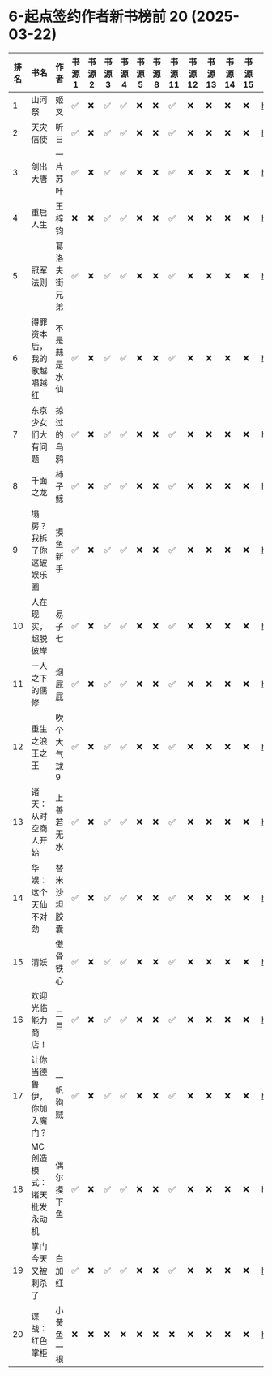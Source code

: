 # 6-起点签约作者新书榜前 20 (2025-03-22)
| 排名 | 书名 | 作者 | 书源 1 | 书源 2 | 书源 3 | 书源 4 | 书源 5 | 书源 8 | 书源 11 | 书源 12 | 书源 13 | 书源 14 | 书源 15 | 起点链接 |
| ---- | ---- | ---- | ---- | ---- | ---- | ---- | ---- | ---- | ---- | ---- | ---- | ---- | ---- | ---- |
| 1 | 山河祭 | 姬叉 | ✅ |❌ |✅ |✅ |❌ |❌ |✅ |❌ |❌ |❌ |❌ | http://www.qidian.com/book/1043748975/ |
| 2 | 天灾信使 | 听日 | ✅ |❌ |✅ |✅ |❌ |❌ |✅ |❌ |❌ |❌ |❌ | http://www.qidian.com/book/1043620792/ |
| 3 | 剑出大唐 | 一片苏叶 | ✅ |❌ |✅ |✅ |❌ |❌ |✅ |❌ |❌ |❌ |❌ | http://www.qidian.com/book/1043632678/ |
| 4 | 重启人生 | 王梓钧 | ❌ |❌ |✅ |✅ |❌ |❌ |✅ |❌ |❌ |❌ |❌ | http://www.qidian.com/book/1043695973/ |
| 5 | 冠军法则 | 葛洛夫街兄弟 | ✅ |❌ |✅ |✅ |❌ |❌ |✅ |❌ |❌ |❌ |❌ | http://www.qidian.com/book/1043682224/ |
| 6 | 得罪资本后，我的歌越唱越红 | 不是蒜是水仙 | ✅ |❌ |✅ |✅ |❌ |❌ |✅ |❌ |❌ |❌ |❌ | http://www.qidian.com/book/1043647614/ |
| 7 | 东京少女们大有问题 | 掠过的乌鸦 | ✅ |❌ |✅ |✅ |❌ |❌ |✅ |❌ |❌ |❌ |❌ | http://www.qidian.com/book/1043866121/ |
| 8 | 千面之龙 | 柿子鲸 | ✅ |❌ |✅ |✅ |❌ |❌ |✅ |❌ |❌ |❌ |❌ | http://www.qidian.com/book/1043761210/ |
| 9 | 塌房？我拆了你这破娱乐圈 | 摸鱼新手 | ✅ |❌ |✅ |✅ |❌ |❌ |✅ |❌ |❌ |❌ |❌ | http://www.qidian.com/book/1043596409/ |
| 10 | 人在现实，超脱彼岸 | 易子七 | ✅ |❌ |✅ |✅ |❌ |❌ |✅ |❌ |❌ |❌ |❌ | http://www.qidian.com/book/1043737425/ |
| 11 | 一人之下的儒修 | 烟屁屁 | ✅ |❌ |✅ |✅ |❌ |❌ |✅ |❌ |❌ |❌ |❌ | http://www.qidian.com/book/1043766515/ |
| 12 | 重生之浪王之王 | 吹个大气球9 | ✅ |❌ |✅ |✅ |❌ |❌ |✅ |❌ |❌ |❌ |❌ | http://www.qidian.com/book/1043627513/ |
| 13 | 诸天：从时空商人开始 | 上善若无水 | ✅ |❌ |✅ |✅ |❌ |❌ |✅ |❌ |❌ |❌ |❌ | http://www.qidian.com/book/1043623241/ |
| 14 | 华娱：这个天仙不对劲 | 替米沙坦胶囊 | ✅ |❌ |✅ |✅ |❌ |❌ |✅ |❌ |❌ |❌ |❌ | http://www.qidian.com/book/1040365704/ |
| 15 | 清妖 | 傲骨铁心 | ✅ |❌ |✅ |✅ |❌ |❌ |✅ |❌ |❌ |❌ |❌ | http://www.qidian.com/book/1043730972/ |
| 16 | 欢迎光临能力商店！ | 二目 | ✅ |❌ |✅ |✅ |❌ |❌ |✅ |❌ |❌ |❌ |❌ | http://www.qidian.com/book/1043740700/ |
| 17 | 让你当德鲁伊，你加入魔门？ | 一帆狗贼 | ✅ |❌ |✅ |✅ |❌ |❌ |✅ |❌ |❌ |❌ |❌ | http://www.qidian.com/book/1043628840/ |
| 18 | MC创造模式：诸天批发永动机 | 偶尔摸下鱼 | ✅ |❌ |✅ |✅ |❌ |❌ |✅ |❌ |❌ |❌ |❌ | http://www.qidian.com/book/1043545519/ |
| 19 | 掌门今天又被刺杀了 | 白加红 | ✅ |❌ |✅ |✅ |❌ |❌ |✅ |❌ |❌ |❌ |❌ | http://www.qidian.com/book/1043562160/ |
| 20 | 谍战：红色掌柜 | 小黄鱼一根 | ❌ |❌ |❌ |❌ |❌ |❌ |❌ |❌ |❌ |❌ |❌ | http://www.qidian.com/book/1043542696/ |
